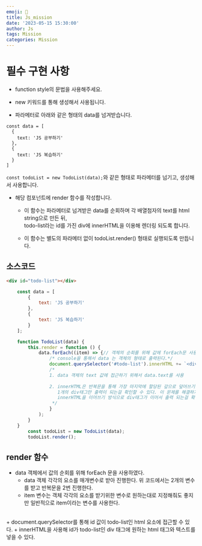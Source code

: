 ```yaml
---
emoji: 📝
title: Js_mission 
date: '2023-05-15 15:30:00'
author: Js 
tags: Mission 
categories: Mission  
---
```


# 필수 구현 사항 
+ function style의 문법을 사용해주세요.   

+ new 키워드를 통해 생성해서 사용됩니다.   

+ 파라메터로 아래와 같은 형태의 data를 넘겨받습니다. 

```
const data = [
  {
    text: 'JS 공부하기'
  },
  {
    text: 'JS 복습하기'
  }
]

```

`const todoList = new TodoList(data);`와 같은 형태로 파라메터를 넘기고, 생성해서 사용합니다.

+ 해당 컴포넌트에 render 함수를 작성합니다.
    
    + 이 함수는 파라메터로 넘겨받은 data를 순회하며 각 배열첨자의 text를 html string으로 만든 뒤,   
      todo-list라는 id를 가진 div에 innerHTML을 이용해 렌더링 되도록 합니다.

    + 이 함수는 별도의 파라메터 없이 todoList.render() 형태로 실행되도록 만듭니다.


## 소스코드 

```html 
<div id="todo-list"></div> 
``` 

```js 
    const data = [
        {
            text: 'JS 공부하기'
        },
        {
            text: 'JS 복습하기'
        }
    ];

    function TodoList(data) {
        this.render = function () {
            data.forEach((item) => {// 객체의 순회를 위해 값에 forEach문 사용 
                /* console을 통해서 data 는 객체의 형태로 출력된다.*/
                document.querySelector('#todo-list').innerHTML += `<div> 오늘의 할 일은 ${item.text} 입니다!!</div>`;
                /* 
                1. data 객체의 text 값에 접근하기 위해서 data.text를 사용 
                    
                2. innerHTML은 반복문을 통해 가장 마지막에 할당된 갚으로 덮어쓰기를 진행하기 때문에 =만 사용한다면 
                   1개의 div태그만 출력이 되는걸 확인할 수 있다. 이 문제를 해결하기 위해서는 +=를 사용해 
                   innerHTML을 이어쓰기 방식으로 div태그가 이어서 출력 되는걸 확인 가능하다  
                 */
                }
            );
        }
    }
        const todoList = new TodoList(data);
        todoList.render();
``` 

## render 함수 
+ data 객체에서 값의 순회를 위해 forEach 문을 사용하였다. 
    + data 객체 각각의 요소를 매개변수로 받아 진행한다. 위 코드에서는 2개의 변수를 받고 반복문을 2번 진행한다.      
    + item 변수는 객체 각각의 요소를 받기위한 변수로 원하는대로 지정해줘도 좋지만 일반적으로 item이라는 변수를 사용한다.    
<br>
+ document.querySelector를 통해 id 값이 todo-list인 html 요소에 접근할 수 있다. 
    + innerHTML을 사용해 id가 todo-list인 div 태그에 원하는 html 태그와 텍스트를 넣을 수 있다.    

```toc
``` 